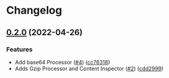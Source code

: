 # Changelog

## [0.2.0](https://github.com/brexhq/substation/compare/v0.1.0...v0.2.0) (2022-04-26)


### Features

* Add base64 Processor ([#4](https://github.com/brexhq/substation/issues/4)) ([cc76318](https://github.com/brexhq/substation/commit/cc7631811b59515321478918be5efaa19430649b))
* Adds Gzip Processor and Content Inspector ([#2](https://github.com/brexhq/substation/issues/2)) ([cdd2999](https://github.com/brexhq/substation/commit/cdd29999f850a77458063415dbe6b285ea3ebcc4))
